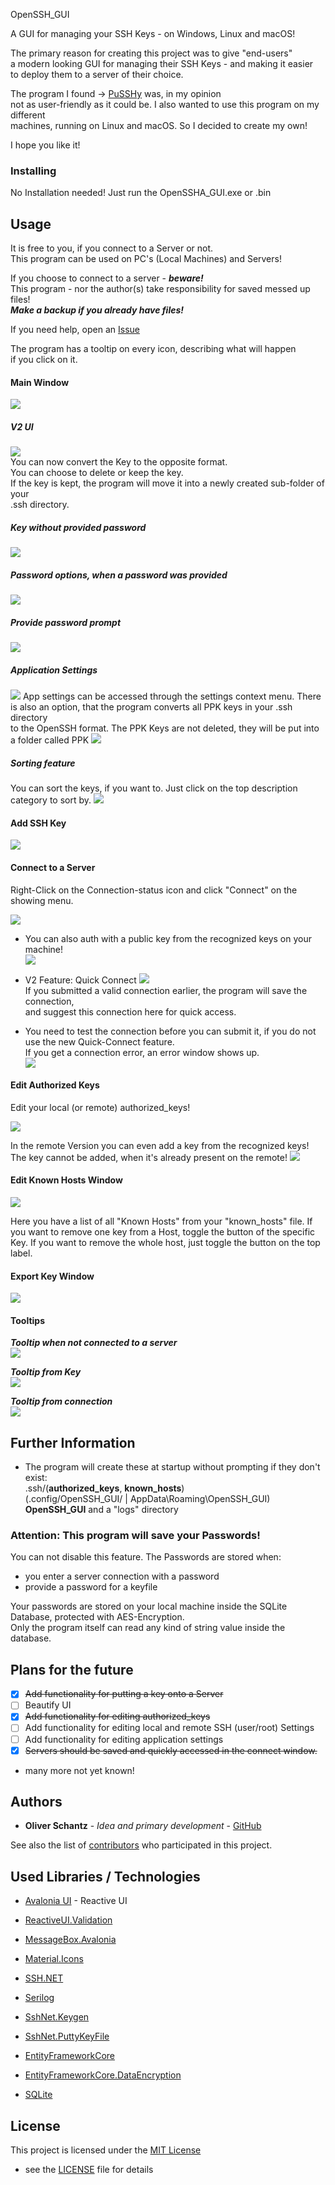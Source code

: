 OpenSSH_GUI

A GUI for managing your SSH Keys - on Windows, Linux and macOS!  

The primary reason for creating this project was to give "end-users"  
a modern looking GUI for managing their SSH Keys - and making it easier  
to deploy them to a server of their choice.

The program I found -> [PuSSHy](https://github.com/klimenta/pusshy) was, in my opinion  
not as user-friendly as it could be. I also wanted to use this program on my different  
machines, running on Linux and macOS. So I decided to create my own!   

I hope you like it!

### Installing

No Installation needed! Just run the OpenSSHA_GUI.exe or .bin 

## Usage

It is free to you, if you connect to a Server or not.  
This program can be used on PC's (Local Machines) and Servers!

If you choose to connect to a server - ***beware!***  
This program - nor the author(s) take responsibility for saved messed up files!  
***Make a backup if you already have files!***

If you need help, open an [Issue]()

The program has a tooltip on every icon, describing what will happen  
if you click on it.

#### Main Window
![](images/MainWindow.png)
##### V2 UI
![](images/NewMainUI.png)  
You can now convert the Key to the opposite format.  
You can choose to delete or keep the key.  
If the key is kept, the program will move it into a newly created sub-folder of your  
.ssh directory.
##### Key without provided password
![](images/FoundPasswordProtectedKey.png)
##### Password options, when a password was provided
![](images/ShowForgetPws.png)
##### Provide password prompt
![](images/ProvidePasswordPrompt.png)
##### Application Settings
![](images/AppSettings.png)
App settings can be accessed through the settings context menu.
There is also an option, that the program converts all PPK keys in your .ssh directory  
to the OpenSSH format. The PPK Keys are not deleted, they will be put into a folder called PPK
![](images/SettingsContextMenu.png)

##### Sorting feature
You can sort the keys, if you want to. Just click on the top description category to sort by.
![](images/Sorted.png)

#### Add SSH Key
![](images/AddKeyWindow.png)

#### Connect to a Server
Right-Click on the Connection-status icon and click "Connect" on the showing menu.

![](images/ConnectToServerWindow.png)

- You can also auth with a public key from the recognized keys on your machine!   
![](images/ConnectToServerWindowWithKey.png)

- V2 Feature: Quick Connect
![](images/ConnectToServerQuickConnect.png)  
If you submitted a valid connection earlier, the program will save the connection,  
and suggest this connection here for quick access.  


- You need to test the connection before you can submit it, if you do not use the new Quick-Connect feature.  
If you get a connection error, an error window shows up.  
![](images/ConnectToServerWindowSuccess.png)

#### Edit Authorized Keys

Edit your local (or remote) authorized_keys!

![](images/EditAuthorizedKeysWindow.png)

In the remote Version you can even add a key from the recognized keys!
The key cannot be added, when it's already present on the remote!
![](images/EditAuthorizedKeysWindowRemote.png)

#### Edit Known Hosts Window
![](images/KnownHostsWindow.png)

Here you have a list of all "Known Hosts" from your "known_hosts" file.
If you want to remove one key from a Host, toggle the button of the specific Key.
If you want to remove the whole host, just toggle the button on the top label.

#### Export Key Window
![](images/ExportKeyWindow.png)

#### Tooltips

***Tooltip when not connected to a server***   
![](images/tooltip.png)

***Tooltip from Key***   
![](images/tooltipKey.png)

***Tooltip from connection***   
![](images/tooltipServer.png)

## Further Information

- The program will create these at startup without prompting if they don't exist:  
.ssh/(**authorized_keys**, **known_hosts**)  
  (.config/OpenSSH_GUI/ | AppData\Roaming\OpenSSH_GUI\) **OpenSSH_GUI** and a "logs" directory

### Attention: This program will save your Passwords!  
You can not disable this feature. The Passwords are stored when:  
- you enter a server connection with a password
- provide a password for a keyfile

Your passwords are stored on your local machine inside the SQLite Database, protected with AES-Encryption.  
Only the program itself can read any kind of string value inside the database.

## Plans for the future

- [X] ~~Add functionality for putting a key onto a Server~~
- [ ] Beautify UI
- [X] ~~Add functionality for editing authorized_keys~~
- [ ] Add functionality for editing local and remote SSH (user/root) Settings
- [ ] Add functionality for editing application settings
- [X] ~~Servers should be saved and quickly accessed in the connect window.~~
- many more not yet known!

## Authors

  - **Oliver Schantz** - *Idea and primary development* -
    [GitHub](https://github.com/frequency403)

See also the list of
[contributors](https://github.com/frequency403/OpenSSH-GUI/contributors)
who participated in this project.

## Used Libraries / Technologies

- [Avalonia UI](https://avaloniaui.net/) - Reactive UI

- [ReactiveUI.Validation](https://github.com/reactiveui/ReactiveUI.Validation/)

- [MessageBox.Avalonia](https://github.com/AvaloniaCommunity/MessageBox.Avalonia)

- [Material.Icons](https://github.com/SKProCH/Material.Icons)  

- [SSH.NET](https://github.com/sshnet/SSH.NET)  

- [Serilog](https://serilog.net/)  

- [SshNet.Keygen](https://github.com/darinkes/SshNet.Keygen/)  

- [SshNet.PuttyKeyFile](https://github.com/darinkes/SshNet.PuttyKeyFile)  

- [EntityFrameworkCore](https://github.com/dotnet/EntityFramework.Docs)  

- [EntityFrameworkCore.DataEncryption](https://github.com/Eastrall/EntityFrameworkCore.DataEncryption)

- [SQLite](https://sqlite.org/)

## License

This project is licensed under the [MIT License](LICENSE)
- see the [LICENSE](LICENSE) file for
details

